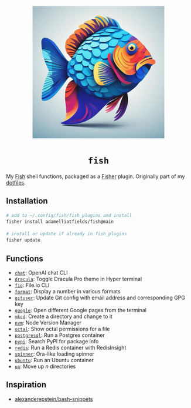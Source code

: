 <div align="center">
  <!-- Illustration of an underwater haven where the sand is etched with bright, neon circuit motifs. Schools of robot-like fish with a metallic luster navigate amidst fluorescent marine plants. A radiant shell opens, standing out as a guiding light for the marine tech realm. -->
  <img src="./fish.jpg" width="360" height="360" alt="Digital illustration of a blue fish" />
  <h1><code>fish</code></h1>
</div>

My [Fish](https://github.com/fish-shell/fish-shell) shell functions, packaged as a [Fisher](https://github.com/jorgebucaran/fisher) plugin. Originally part of my [dotfiles](https://github.com/adamelliotfields/dotfiles).

## Installation

```sh
# add to ~/.config/fish/fish_plugins and install
fisher install adamelliotfields/fish@main

# install or update if already in fish_plugins
fisher update
```

## Functions

<!-- It's handling relative URLs weird -->
- [`chat`](https://github.com/adamelliotfields/fish/blob/main/functions/chat.fish): OpenAI chat CLI
- [`dracula`](https://github.com/adamelliotfields/fish/blob/main/functions/dracula.fish): Toggle Dracula Pro theme in Hyper terminal
- [`fio`](https://github.com/adamelliotfields/fish/blob/main/functions/fio.fish): File.io CLI
- [`format`](https://github.com/adamelliotfields/fish/blob/main/functions/format.fish): Display a number in various formats
- [`gituser`](https://github.com/adamelliotfields/fish/blob/main/functions/gituser.fish): Update Git config with email address and corresponding GPG key
- [`google`](https://github.com/adamelliotfields/fish/blob/main/functions/google.fish): Open different Google pages from the terminal
- [`mkcd`](https://github.com/adamelliotfields/fish/blob/main/functions/mkcd.fish): Create a directory and change to it
- [`nvm`](https://github.com/adamelliotfields/fish/blob/main/functions/nvm.fish): Node Version Manager
- [`octal`](https://github.com/adamelliotfields/fish/blob/main/functions/octal.fish): Show octal permissions for a file
- [`postgresql`](https://github.com/adamelliotfields/fish/blob/main/functions/postgresql.fish): Run a Postgres container
- [`pypi`](https://github.com/adamelliotfields/fish/blob/main/functions/pypi.fish): Search PyPI for package info
- [`redis`](https://github.com/adamelliotfields/fish/blob/main/functions/redis.fish): Run a Redis container with RedisInsight
- [`spinner`](https://github.com/adamelliotfields/fish/blob/main/functions/spinner.fish): Ora-like loading spinner
- [`ubuntu`](https://github.com/adamelliotfields/fish/blob/main/functions/ubuntu.fish): Run an Ubuntu container
- [`up`](https://github.com/adamelliotfields/fish/blob/main/functions/up.fish): Move up $n$ directories

## Inspiration

- [alexanderepstein/bash-snippets](https://github.com/alexanderepstein/Bash-Snippets)
